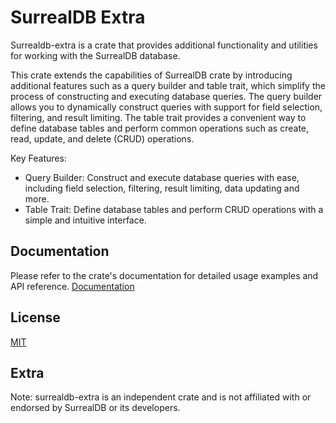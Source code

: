 
# SurrealDB Extra

Surrealdb-extra is a crate that provides additional functionality and utilities for working with the SurrealDB database.

This crate extends the capabilities of SurrealDB crate by introducing additional features such as a query builder and table trait, which simplify the process of constructing and executing database queries. The query builder allows you to dynamically construct queries with support for field selection, filtering, and result limiting. The table trait provides a convenient way to define database tables and perform common operations such as create, read, update, and delete (CRUD) operations.

Key Features:
- Query Builder: Construct and execute database queries with ease, including field selection, filtering, result limiting, data updating and more.
- Table Trait: Define database tables and perform CRUD operations with a simple and intuitive interface.



## Documentation
Please refer to the crate's documentation for detailed usage examples and API reference.
[Documentation](https://docs.rs/surrealdb_extra)


## License

[MIT](https://github.com/jakin010/surrealdb_extra/blob/main/LICENSE)


## Extra

Note: surrealdb-extra is an independent crate and is not affiliated with or endorsed by SurrealDB or its developers.
